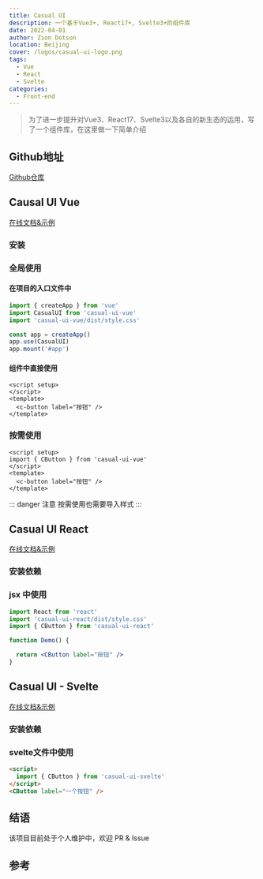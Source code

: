 ```yaml
---
title: Casual UI
description: 一个基于Vue3+, React17+, Svelte3+的组件库
date: 2022-04-01
author: Zion Dotson
location: Beijing
cover: /logos/casual-ui-logo.png
tags:
  - Vue
  - React
  - Svelte
categories:
  - Front-end
---
```


> 为了进一步提升对Vue3、React17、Svelte3以及各自的新生态的运用，写了一个组件库，在这里做一下简单介绍

<!-- more -->

## Github地址

[Github仓库](https://github.com/Blackman99/casual-ui)

## Causal UI Vue

[在线文档&示例](https://casual-ui-vue.donsen.site)

### 安装

<Util-InstallPackage package-name="casual-ui-vue" />

### 全局使用

#### 在项目的入口文件中

```js
import { createApp } from 'vue'
import CasualUI from 'casual-ui-vue'
import 'casual-ui-vue/dist/style.css'

const app = createApp()
app.use(CasualUI)
app.mount('#app')
```

#### 组件中直接使用

```vue
<script setup>
</script>
<template>
  <c-button label="按钮" />
</template>
```
### 按需使用

```vue
<script setup>
import { CButton } from 'casual-ui-vue'
</script>
<template>
  <c-button label="按钮" />
</template>
```

::: danger 注意
按需使用也需要导入样式
:::

## Casual UI React

[在线文档&示例](https://casual-ui-react.donsen.site)

### 安装依赖

<Util-InstallPackage package-name="casual-ui-react" />

### jsx 中使用

```jsx
import React from 'react'
import 'casual-ui-react/dist/style.css'
import { CButton } from 'casual-ui-react'

function Demo() {

  return <CButton label="按钮" />
}
```

## Casual UI - Svelte

[在线文档&示例](https://casual-ui-svelte.donsen.site/)

### 安装依赖

<Util-InstallPackage package-name="casual-ui-svelte" />

### svelte文件中使用

```html
<script>
  import { CButton } from 'casual-ui-svelte'
</script>
<CButton label="一个按钮" />
```

## 结语

该项目目前处于个人维护中，欢迎 PR & Issue

## 参考
